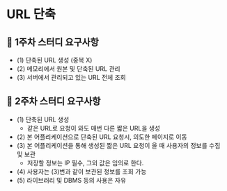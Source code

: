 # URL 단축

## 🔖 1주차 스터디 요구사항

- (1) 단축된 URL 생성 (중복 X)
- (2) 메모리에서 원본 및 단축된 URL 관리
- (3) 서버에서 관리되고 있는 URL 전체 조회

## 🔖 2주차 스터디 요구사항

- (1) 단축된 URL 생성
    - 같은 URL로 요청이 와도 매번 다른 짧은 URL을 생성
- (2) 본 어플리케이션으로 단축된 URL 요청시, 의도한 페이지로 이동
- (3) 본 어플리케이션을 통해 생성된 짧은 URL 요청이 올 때 사용자의 정보를 수집 및 보관
    - 저장할 정보는 IP 필수, 그외 값은 임의로 한다.
- (4) 사용자는 (3)번과 같이 보관된 정보를 조회 가능
- (5) 라이브러리 및 DBMS 등의 사용은 자유